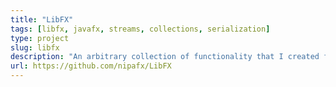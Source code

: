 ```yaml
---
title: "LibFX"
tags: [libfx, javafx, streams, collections, serialization]
type: project
slug: libfx
description: "An arbitrary collection of functionality that I created for my use in other projects but are abstract enough to be generally helpful"
url: https://github.com/nipafx/LibFX
---
```

